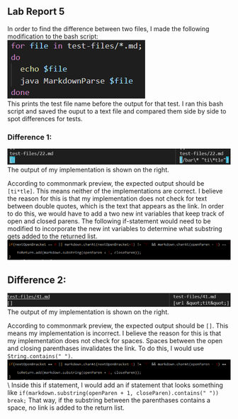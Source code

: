 ## Lab Report 5

In order to find the difference between two files, I made the following modification to the bash script: 
![image](scriptfile.png) \
This prints the test file name before the output for that test. I ran this bash script and saved the ouput to a text
file and compared them side by side to spot differences for tests. 

### Difference 1: 
![image](difference1.png) \
The output of my implementation is shown on the right. 

According to commonmark preview, the expected output should be `[ti*tle]`. This means neither of the implementations are correct.
I believe the reason for this is that my implementation does not check for text between double quotes, which is the text that appears as the link. 
In order to do this, we would have to add a two new int variables that keep track of open and closed parens. The following if-statement would need to be modified 
to incorporate the new int variables to determine what substring gets added to the returned list. 
![image](needfixing1.png)

## Difference 2:
![image](difference3.png) \
The output of my implementation is shown on the right.

According to commonmark preview, the expected output should be `[]`. This means my implementation is incorrect. 
I believe the reason for this is that my implementation does not check for spaces. Spaces between the open and closing parenthases invalidates the link.
To do this, I would use `String.contains(" ")`.
![image](needfixing1.png) \ 
Inside this if statement, I would add an if statement that looks something like 
`if(markdown.substring(openParen + 1, closeParen).contains(" "))
  break;`
 That way, if the substring between the parenthases contains a space, no link is added to the return list. 
